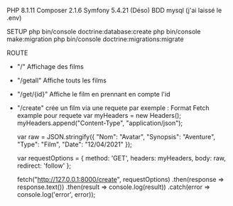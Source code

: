 
PHP 8.1.11
Composer 2.1.6
Symfony 5.4.21 (Déso)
BDD mysql (j'ai laissé le .env)


SETUP
php bin/console doctrine:database:create
php bin/console make:migration
php bin/console doctrine:migrations:migrate

ROUTE
- "/" Affichage des films
- "/getall" Affiche touts les films
- "/get/{id}" Affiche le film en prennant en compte l'id
- "/create" crée un film via une requete par exemple :
    Format Fetch example pour requete
    var myHeaders = new Headers();
    myHeaders.append("Content-Type", "application/json");

    var raw = JSON.stringify({
    "Nom": "Avatar",
    "Synopsis": "Aventure",
    "Type": "Film",
    "Date": "12/04/2021"
    });

    var requestOptions = {
    method: 'GET',
    headers: myHeaders,
    body: raw,
    redirect: 'follow'
    };

    fetch("http://127.0.0.1:8000/create", requestOptions)
    .then(response => response.text())
    .then(result => console.log(result))
    .catch(error => console.log('error', error));

